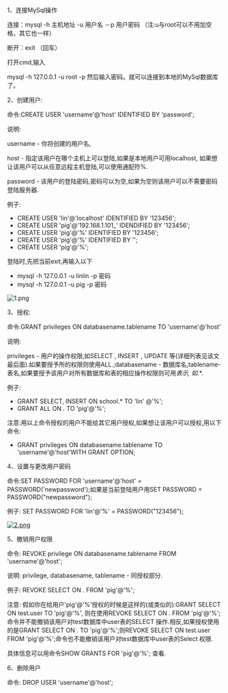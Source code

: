 1、连接MySql操作

连接：mysql -h 主机地址 -u 用户名 －p 用户密码 （注:u与root可以不用加空格，其它也一样）

断开：exit （回车）

打开cmd,输入

mysql -h 127.0.0.1 -u root -p 然后输入密码。就可以连接到本地的MySql数据库了。



2、创建用户:

命令:CREATE USER 'username'@'host' IDENTIFIED BY 'password';

说明:

username - 你将创建的用户名,

host - 指定该用户在哪个主机上可以登陆,如果是本地用户可用localhost, 如果想让该用户可以从任意远程主机登陆,可以使用通配符%.

password - 该用户的登陆密码,密码可以为空,如果为空则该用户可以不需要密码登陆服务器.

例子:



- CREATE USER 'lin'@'localhost' IDENTIFIED BY '123456';
- CREATE USER 'pig'@'192.168.1.101_' IDENDIFIED BY '123456';
- CREATE USER 'pig'@'%' IDENTIFIED BY '123456';
- CREATE USER 'pig'@'%' IDENTIFIED BY '';
- CREATE USER 'pig'@'%';



登陆时,先把当前exit,再输入以下



- mysql -h 127.0.0.1 -u linlin -p 密码
- mysql -h 127.0.0.1 -u pig -p 密码



![1.png](http://uip16584232.cms1.91mb.com.cn/content/uploadfile/201811/4a471541432733.png)




3、授权:

命令:GRANT privileges ON databasename.tablename TO 'username'@'host'

说明:

privileges - 用户的操作权限,如SELECT , INSERT , UPDATE 等(详细列表见该文最后面).如果要授予所的权限则使用ALL.;databasename - 数据库名,tablename-表名,如果要授予该用户对所有数据库和表的相应操作权限则可用*表示, 如*.*.

例子:



- GRANT SELECT, INSERT ON school.* TO 'lin' @'%';
- GRANT ALL ON *.* TO 'pig'@'%';



注意:用以上命令授权的用户不能给其它用户授权,如果想让该用户可以授权,用以下命令:

- GRANT privileges ON databasename.tablename TO 'username'@'host'WITH GRANT OPTION;



4、设置与更改用户密码

命令:SET PASSWORD FOR 'username'@'host' = PASSWORD('newpassword');如果是当前登陆用户用SET PASSWORD = PASSWORD("newpassword");

例子: SET PASSWORD FOR 'lin'@'%' = PASSWORD("123456");

[![2.png](http://uip16584232.cms1.91mb.com.cn/content/uploadfile/201811/fb5c1541432801.png)](http://uip16584232.cms1.91mb.com.cn/content/uploadfile/201811/fb5c1541432801.png)

5、撤销用户权限

命令: REVOKE privilege ON databasename.tablename FROM 'username'@'host';

说明: privilege, databasename, tablename - 同授权部分.

例子: REVOKE SELECT ON *.* FROM 'pig'@'%';

注意: 假如你在给用户'pig'@'%'授权的时候是这样的(或类似的):GRANT SELECT ON test.user TO 'pig'@'%', 则在使用REVOKE SELECT ON *.* FROM 'pig'@'%';命令并不能撤销该用户对test数据库中user表的SELECT 操作.相反,如果授权使用的是GRANT SELECT ON *.* TO 'pig'@'%';则REVOKE SELECT ON test.user FROM 'pig'@'%';命令也不能撤销该用户对test数据库中user表的Select 权限.

具体信息可以用命令SHOW GRANTS FOR 'pig'@'%'; 查看.

6、删除用户

命令: DROP USER 'username'@'host';
